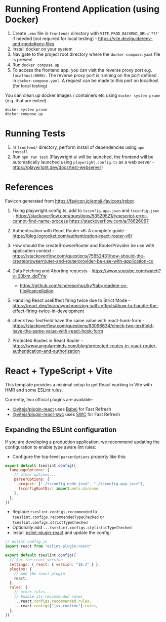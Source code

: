 # Running Frontend Application (using Docker)

1. Create `.env` file in `frontend/` directory with `VITE_PROD_BACKEND_URL='???'` if needed (not required for local testing) - https://vite.dev/guide/env-and-mode#env-files
2. Install docker on your system
3. Navigate to the project root directory where the `docker-compose.yaml` file is present
4. Run `docker compose up`
5. To access the frontend app, you can visit the reverse proxy port e.g. `localhost:8080/`. The reverse proxy port is running on the port defined in `docker-compose.yaml`. A request can be made to this port on localhost (for local testing)

You can clean up docker images / containers etc using `docker system prune` (e.g. that are exited)

```shell
docker system prune
docker compose up
```

# Running Tests

1. In `frontend/` directory, perform install of dependencies using `npm install`
2. Run `npm run test` (Playwright ui will be launched, the frontend will be automatically launched using `playwright.config.ts` as a web server - https://playwright.dev/docs/test-webserver)

# References

Favicon generated from https://favicon.io/emoji-favicons/robot

1. Fixing playwright.config.ts, add to `tsconfig.app.json` and `tsconfig.json` - https://stackoverflow.com/questions/53529521/typescript-error-cannot-find-name-process
   https://stackoverflow.com/a/78626067

2. Authentication with React Router v6: A complete guide - https://blog.logrocket.com/authentication-react-router-v6/
3. How should the createBrowserRouter and RouterProvider be use with application context - https://stackoverflow.com/questions/75652431/how-should-the-createbrowserrouter-and-routerprovider-be-use-with-application-co
4. Data Fetching and Aborting requests - https://www.youtube.com/watch?v=00lxm_doFYw
   - https://github.com/sindresorhus/ky?tab=readme-ov-file#cancellation
5. Handling React useEffect firing twice due to Strict Mode - https://react.dev/learn/synchronizing-with-effects#how-to-handle-the-effect-firing-twice-in-development
6. check two TextField have the same value with react-hook-form - https://stackoverflow.com/questions/63096634/check-two-textfield-have-the-same-value-with-react-hook-form
7. Protected Routes in React Router - https://www.angularminds.com/blog/protected-routes-in-react-router-authentication-and-authorization

# React + TypeScript + Vite

This template provides a minimal setup to get React working in Vite with HMR and some ESLint rules.

Currently, two official plugins are available:

- [@vitejs/plugin-react](https://github.com/vitejs/vite-plugin-react/blob/main/packages/plugin-react/README.md) uses [Babel](https://babeljs.io/) for Fast Refresh
- [@vitejs/plugin-react-swc](https://github.com/vitejs/vite-plugin-react-swc) uses [SWC](https://swc.rs/) for Fast Refresh

## Expanding the ESLint configuration

If you are developing a production application, we recommend updating the configuration to enable type aware lint rules:

- Configure the top-level `parserOptions` property like this:

```js
export default tseslint.config({
  languageOptions: {
    // other options...
    parserOptions: {
      project: ["./tsconfig.node.json", "./tsconfig.app.json"],
      tsconfigRootDir: import.meta.dirname,
    },
  },
})
```

- Replace `tseslint.configs.recommended` to `tseslint.configs.recommendedTypeChecked` or `tseslint.configs.strictTypeChecked`
- Optionally add `...tseslint.configs.stylisticTypeChecked`
- Install [eslint-plugin-react](https://github.com/jsx-eslint/eslint-plugin-react) and update the config:

```js
// eslint.config.js
import react from "eslint-plugin-react"

export default tseslint.config({
  // Set the react version
  settings: { react: { version: "18.3" } },
  plugins: {
    // Add the react plugin
    react,
  },
  rules: {
    // other rules...
    // Enable its recommended rules
    ...react.configs.recommended.rules,
    ...react.configs["jsx-runtime"].rules,
  },
})
```
